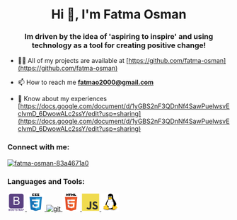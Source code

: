 <h1 align="center">Hi 👋, I'm Fatma Osman</h1>
<h3 align="center">Im driven by the idea of 'aspiring to inspire' and using technology as a tool for creating positive change!</h3>

- 👨‍💻 All of my projects are available at [https://github.com/fatma-osman](https://github.com/fatma-osman)

- 📫 How to reach me **fatmao2000@gmail.com**

- 📄 Know about my experiences [https://docs.google.com/document/d/1yGBS2nF3QDnNf4SawPuelwsvEcIvmD_6DwowALc2ssY/edit?usp=sharing](https://docs.google.com/document/d/1yGBS2nF3QDnNf4SawPuelwsvEcIvmD_6DwowALc2ssY/edit?usp=sharing)

<h3 align="left">Connect with me:</h3>
<p align="left">
<a href="https://linkedin.com/in/fatma-osman-83a4671a0" target="blank"><img align="center" src="https://raw.githubusercontent.com/rahuldkjain/github-profile-readme-generator/neutral-icons/src/images/icons/Social/linked-in-alt.svg" alt="fatma-osman-83a4671a0" height="30" width="40" /></a>
</p>

<h3 align="left">Languages and Tools:</h3>
<p align="left"> <a href="https://getbootstrap.com" target="_blank"> <img src="https://raw.githubusercontent.com/devicons/devicon/master/icons/bootstrap/bootstrap-plain-wordmark.svg" alt="bootstrap" width="40" height="40"/> </a> <a href="https://www.w3schools.com/css/" target="_blank"> <img src="https://raw.githubusercontent.com/devicons/devicon/master/icons/css3/css3-original-wordmark.svg" alt="css3" width="40" height="40"/> </a> <a href="https://git-scm.com/" target="_blank"> <img src="https://www.vectorlogo.zone/logos/git-scm/git-scm-icon.svg" alt="git" width="40" height="40"/> </a> <a href="https://www.w3.org/html/" target="_blank"> <img src="https://raw.githubusercontent.com/devicons/devicon/master/icons/html5/html5-original-wordmark.svg" alt="html5" width="40" height="40"/> </a> <a href="https://developer.mozilla.org/en-US/docs/Web/JavaScript" target="_blank"> <img src="https://raw.githubusercontent.com/devicons/devicon/master/icons/javascript/javascript-original.svg" alt="javascript" width="40" height="40"/> </a> <a href="https://www.linux.org/" target="_blank"> <img src="https://raw.githubusercontent.com/devicons/devicon/master/icons/linux/linux-original.svg" alt="linux" width="40" height="40"/> </a> </p>

